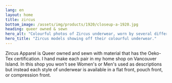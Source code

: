 ```yaml
---
lang: en
layout: home
title: zircus
bottom_image: /assets/img/products/1920/closeup-a-1920.jpg
heading: queer owned & sewn
hero_alt: "Colourful photos of Zircus underwear, worn by several different models of varying gender and presentation."
hero_title: "Zircus models showing off their colourful underwear."
---
```


Zircus Apparel is Queer owned and sewn with material that has the Oeko-Tex
certification. I hand make each pair in my home shop on Vancouver Island.
In this shop you won't see Women's or Men's used as descriptions but
instead each style of underwear is available in a flat front, pouch front,
or compression front.
